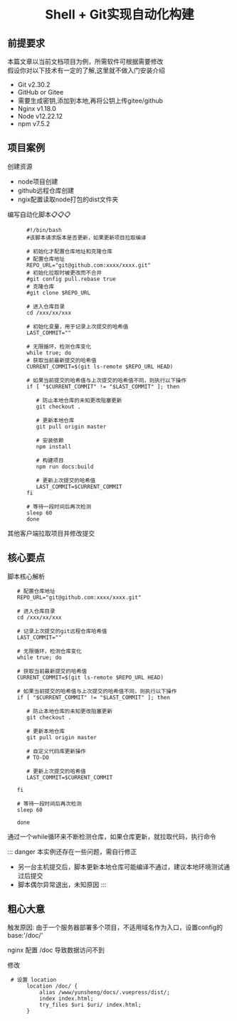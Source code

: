 # <center> Shell + Git实现自动化构建 </center>
## 前提要求
本篇文章以当前文档项目为例，所需软件可根据需要修改<br />
假设你对以下技术有一定的了解,这里就不做入门安装介绍
   - Git v2.30.2
   - GitHub or Gitee
   - 需要生成密钥,添加到本地,再将公钥上传gitee/github
   - Nginx v1.18.0
   - Node v12.22.12
   - npm v7.5.2
## 项目案例
创建资源
   - node项目创建
   - github远程仓库创建
   - ngix配置读取node打包的dist文件夹
   
编写自动化脚本:clipboard::clipboard::clipboard:
   ```shell
         #!/bin/bash
         #该脚本请求版本是否更新，如果更新项目拉取编译

         # 初始化才配置仓库地址和克隆仓库
         # 配置仓库地址
         REPO_URL="git@github.com:xxxx/xxxx.git"
         # 初始化拉取时被更改而不合并
         #git config pull.rebase true
         # 克隆仓库
         #git clone $REPO_URL

         # 进入仓库目录
         cd /xxx/xx/xxx

         # 初始化变量，用于记录上次提交的哈希值
         LAST_COMMIT=""

         # 无限循环，检测仓库变化
         while true; do
         # 获取当前最新提交的哈希值
         CURRENT_COMMIT=$(git ls-remote $REPO_URL HEAD)

         # 如果当前提交的哈希值与上次提交的哈希值不同，则执行以下操作
         if [ "$CURRENT_COMMIT" != "$LAST_COMMIT" ]; then

            # 防止本地仓库的未知更改阻塞更新
            git checkout .

            # 更新本地仓库
            git pull origin master

            # 安装依赖
            npm install

            # 构建项目
            npm run docs:build

            # 更新上次提交的哈希值
            LAST_COMMIT=$CURRENT_COMMIT
         fi

         # 等待一段时间后再次检测
         sleep 60
         done
   ```   
其他客户端拉取项目并修改提交

## 核心要点
脚本核心解析
   ```shell
      # 配置仓库地址
      REPO_URL="git@github.com:xxxx/xxxx.git"

      # 进入仓库目录
      cd /xxx/xx/xxx

      # 记录上次提交的git远程仓库哈希值
      LAST_COMMIT=""

      # 无限循环，检测仓库变化
      while true; do

      # 获取当前最新提交的哈希值
      CURRENT_COMMIT=$(git ls-remote $REPO_URL HEAD)

      # 如果当前提交的哈希值与上次提交的哈希值不同，则执行以下操作
      if [ "$CURRENT_COMMIT" != "$LAST_COMMIT" ]; then

         # 防止本地仓库的未知更改阻塞更新
         git checkout .

         # 更新本地仓库
         git pull origin master

         # 自定义代码库更新操作
         # TO-DO

         # 更新上次提交的哈希值
         LAST_COMMIT=$CURRENT_COMMIT

      fi

      # 等待一段时间后再次检测
      sleep 60

      done
   ```
通过一个while循环来不断检测仓库，如果仓库更新，就拉取代码，执行命令

::: danger
本实例还存在一些问题，需自行修正<br />
 - 另一台主机提交后，脚本更新本地仓库可能编译不通过，建议本地环境测试通过后提交
 - 脚本偶尔异常退出，未知原因
:::

## 粗心大意
 触发原因: 由于一个服务器部署多个项目，不适用域名作为入口，设置config的base:'/doc/'

 nginx 配置 /doc 导致数据访问不到

 修改
  ```
   # 设置 location
        location /doc/ {
			alias /www/yunsheng/docs/.vuepress/dist/;
            index index.html;
			try_files $uri $uri/ index.html;
        }
   ```